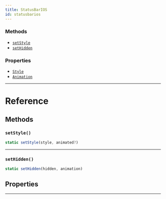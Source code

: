```yaml
---
title: StatusBarIOS
id: statusbarios
---
```


### Methods

- [`setStyle`](statusbarios.md#setstyle)
- [`setHidden`](statusbarios.md#sethidden)

### Properties

- [`Style`](statusbarios.md#style)
- [`Animation`](statusbarios.md#animation)

---

# Reference

## Methods

### `setStyle()`

```jsx
static setStyle(style, animated?)
```

---

### `setHidden()`

```jsx
static setHidden(hidden, animation)
```

## Properties

---

